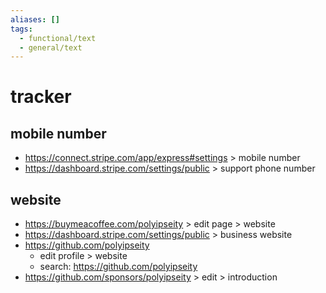 ```yaml
---
aliases: []
tags:
  - functional/text
  - general/text
---
```


# tracker

## mobile number

- https://connect.stripe.com/app/express#settings > mobile number
- https://dashboard.stripe.com/settings/public > support phone number

## website

- https://buymeacoffee.com/polyipseity > edit page > website
- https://dashboard.stripe.com/settings/public > business website
- https://github.com/polyipseity
	- edit profile > website
	- search: https://github.com/polyipseity
- https://github.com/sponsors/polyipseity > edit > introduction
